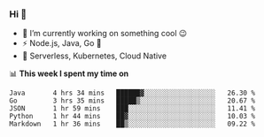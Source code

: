 ### Hi 👋

<!--
**nodejh/nodejh** is a ✨ _special_ ✨ repository because its `README.md` (this file) appears on your GitHub profile.

Here are some ideas to get you started:

- 🔭 I’m currently working on ...
- 🌱 I’m currently learning ...
- 👯 I’m looking to collaborate on ...
- 🤔 I’m looking for help with ...
- 💬 Ask me about ...
- 📫 How to reach me: ...
- 😄 Pronouns: ...
- ⚡ Fun fact: ...
-->

- 🔭 I’m currently working on something cool :wink:
- ⚡ Node.js, Java, Go :thought_balloon:
- 🤖 Serverless, Kubernetes, Cloud Native

📊 **This week I spent my time on**

<!--START_SECTION:waka-->
```text
Java       4 hrs 34 mins   ██████▓░░░░░░░░░░░░░░░░░░   26.30 % 
Go         3 hrs 35 mins   █████▒░░░░░░░░░░░░░░░░░░░   20.67 % 
JSON       1 hr 59 mins    ███░░░░░░░░░░░░░░░░░░░░░░   11.41 % 
Python     1 hr 44 mins    ██▓░░░░░░░░░░░░░░░░░░░░░░   10.03 % 
Markdown   1 hr 36 mins    ██▒░░░░░░░░░░░░░░░░░░░░░░   09.22 % 
```
<!--END_SECTION:waka-->


<!--
:traffic_light: **Visitors**

![visitors](https://visitor-badge.glitch.me/badge?page_id=nodejh.nodejh)
-->
